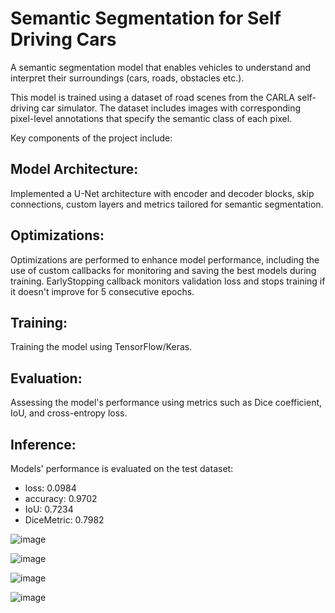 # Semantic Segmentation for Self Driving Cars

A semantic segmentation model that enables vehicles to understand and interpret their surroundings (cars, roads, obstacles etc.).

This model is trained using a dataset of road scenes from the CARLA self-driving car simulator. 
The dataset includes images with corresponding pixel-level annotations that specify the semantic class of each pixel.

Key components of the project include:

## Model Architecture:
Implemented a U-Net architecture with encoder and decoder blocks, skip connections, custom layers and metrics tailored for semantic segmentation.

## Optimizations:
Optimizations are performed to enhance model performance, including the use of custom callbacks for monitoring and saving the best models during training.
EarlyStopping callback monitors validation loss and stops training if it doesn't improve for 5 consecutive epochs.

## Training:
Training the model using TensorFlow/Keras.

## Evaluation:
Assessing the model's performance using metrics such as Dice coefficient, IoU, and cross-entropy loss.

## Inference:
Models' performance is evaluated on the test dataset:
- loss: 0.0984
- accuracy: 0.9702
- IoU: 0.7234
- DiceMetric: 0.7982

![image](https://github.com/annat-projects/semantic_segmentation/assets/19928756/d6dbdf48-568f-4ae7-9d49-034e67026b79)

![image](https://github.com/annat-projects/semantic_segmentation/assets/19928756/94c86794-341d-46e0-bd0a-4817ef08db2f)

![image](https://github.com/annat-projects/semantic_segmentation/assets/19928756/ce90ef71-56cf-492e-87b4-e074c0f9dd8e)

![image](https://github.com/annat-projects/semantic_segmentation/assets/19928756/79603fa4-7ed2-4fd3-8e7d-92669f9d76f3)
